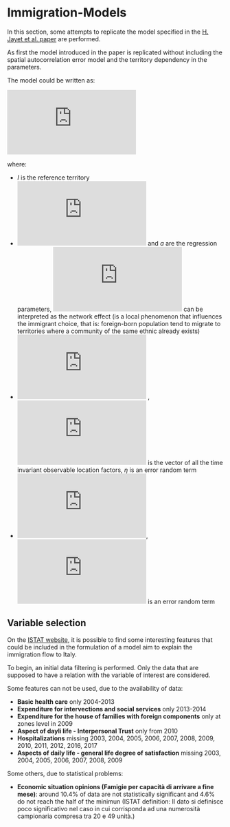 # Immigration-Models

In this section, some attempts to replicate the model specified in the [H. Jayet et al. paper](http://www.jstor.org/stable/41219121?casa_token=kWQZrm4oyF0AAAAA:KeWFnUzB0a35pI6h39ZjcK8jd4njelxV-w_oC98qZM2nro4pkyqIyrDON1KmTmVz7zfRrIvDY3xOU1ws2aQgkOANz_hYo-nkw0SGTtgDH2jGgG9k9g&seq=1#page_scan_tab_contents) are performed.

As first the model introduced in the paper is replicated without including the spatial autocorrelation error model and the territory dependency in the parameters.

The model could be written as:

![](https://latex.codecogs.com/gif.latex?ln%28%5Cfrac%7Bn_%7Bi%2Ct%7D%7D%7Bn_%7BI%2Ct%7D%7D%29%20%3D%20%5Cbeta%20ln%28%5Cfrac%7Bn_%7Bi%2Ct-1%7D%7D%7Bn_%7BI%2Ct-1%7D%7D%29%20&plus;%20a%20&plus;%20v_%7Bi%2Ct%7D%2C%20%5Cforall%20i%20%5Cin%20%5B1%2C%20%5Cdots%2C%20I-1%5D%2C%20t%20%5Cin%20%5B1%2C%20%5Cdots%2C%20T%5D)

where:
- *I* is the reference territory
- ![](https://latex.codecogs.com/gif.latex?%5Cbeta) and *a* are the regression parameters, ![](https://latex.codecogs.com/gif.latex?%5Cbeta) can be interpreted as the network effect (is a local phenomenon that influences the immigrant choice, that is: foreign-born population tend to migrate to territories where a community of the same ethnic already exists)
- ![](https://latex.codecogs.com/gif.latex?%5Calpha_i%20%3D%20x%27_%7Bi%7D%20%5Ctheta%20&plus;%20%5Ceta) , ![](https://latex.codecogs.com/gif.latex?x%27_%7Bi%7D) is the vector of all the time invariant observable location factors, $\eta$ is an error random term
- ![](https://latex.codecogs.com/gif.latex?v_%7Bi%2Ct%7D%20%3D%20u_%7Bi%2Ct%7D%20-%20u_%7BI%2C%20t%7D), ![](https://latex.codecogs.com/gif.latex?u_%7Bi%2Ct%7D%20%5Csim%20N%280%2C%20%5Csigma%5E2%29) is an error random term

## Variable selection
On the [ISTAT website](http://dati.istat.it/#), it is possible to find some interesting features that could be included in the formulation of a model aim to explain the immigration flow to Italy.

To begin, an initial data filtering is performed. Only the data that are supposed to have a relation with the variable of interest are considered.

Some features can not be used, due to the availability of data:
- **Basic health care** only 2004-2013
- **Expenditure for intervections and social services** only 2013-2014
- **Expenditure for the house of families with foreign components** only at zones level in 2009
- **Aspect of dayli life - Interpersonal Trust** only from 2010
- **Hospitalizations** missing 2003, 2004, 2005, 2006, 2007, 2008, 2009, 2010, 2011, 2012, 2016, 2017
- **Aspects of daily life - general life degree of satisfaction** missing 2003, 2004, 2005, 2006, 2007, 2008, 2009

Some others, due to statistical problems:
- **Economic situation opinions (Famigie per capacità di arrivare a fine mese)**: around 10.4% of data are not statistically significant and 4.6% do not reach the half of the minimun (ISTAT definition: Il dato si definisce poco significativo nel caso in cui corrisponda ad una numerosità campionaria compresa tra 20 e 49 unità.)
